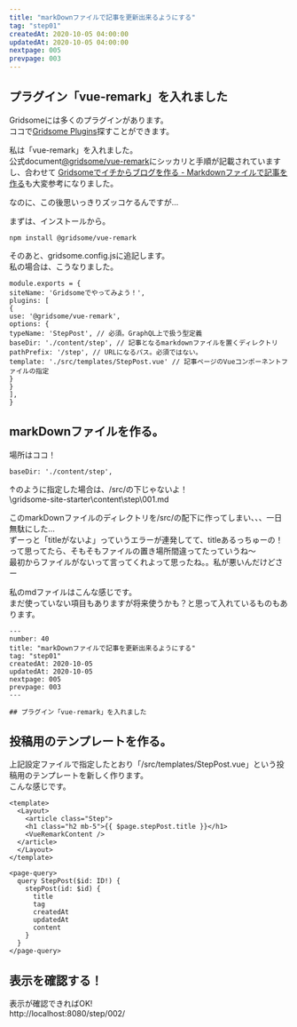 ```yaml
---
title: "markDownファイルで記事を更新出来るようにする"
tag: "step01"
createdAt: 2020-10-05 04:00:00
updatedAt: 2020-10-05 04:00:00
nextpage: 005
prevpage: 003
---
```


## プラグイン「vue-remark」を入れました

Gridsomeには多くのプラグインがあります。  
ココで[Gridsome Plugins](https://gridsome.org/plugins/)探すことができます。

私は「vue-remark」を入れました。  
公式document[@gridsome/vue-remark](https://gridsome.org/plugins/@gridsome/vue-remark)にシッカリと手順が記載されていますし、合わせて
[Gridsomeでイチからブログを作る - Markdownファイルで記事を作る](https://blog.solunita.net/posts/develop-blog-by-gridsome-from-scrach-by-markdown/)も大変参考になりました。

なのに、この後思いっきりズッコケるんですが…

まずは、インストールから。

    npm install @gridsome/vue-remark

そのあと、gridsome.config.jsに追記します。  
私の場合は、こうなりました。

    module.exports = {
    siteName: 'Gridsomeでやってみよう！',
    plugins: [
    {
    use: '@gridsome/vue-remark',
    options: {
    typeName: 'StepPost', // 必須。GraphQL上で扱う型定義
    baseDir: './content/step', // 記事となるmarkdownファイルを置くディレクトリ
    pathPrefix: '/step', // URLになるパス。必須ではない。
    template: './src/templates/StepPost.vue' // 記事ページのVueコンポーネントファイルの指定
    }
    }
    ],
    }

## markDownファイルを作る。

場所はココ！

    baseDir: './content/step',

↑のように指定した場合は、/src/の下じゃないよ！  
\gridsome-site-starter\content\step\001.md

このmarkDownファイルのディレクトリを/src/の配下に作ってしまい、、、一日無駄にした…  
ずーっと「titleがないよ」っていうエラーが連発してて、titleあるっちゅーの！って思ってたら、そもそもファイルの置き場所間違ってたっていうね～  
最初からファイルがないって言ってくれよって思ったね。。私が悪いんだけどさー

私のmdファイルはこんな感じです。  
まだ使っていない項目もありますが将来使うかも？と思って入れているものもあります。

    ---
    number: 40
    title: "markDownファイルで記事を更新出来るようにする"
    tag: "step01"
    createdAt: 2020-10-05
    updatedAt: 2020-10-05
    nextpage: 005
    prevpage: 003
    ---

    ## プラグイン「vue-remark」を入れました

## 投稿用のテンプレートを作る。

上記設定ファイルで指定したとおり「/src/templates/StepPost.vue」という投稿用のテンプレートを新しく作ります。  
こんな感じです。

    <template>
      <Layout>
        <article class="Step">
        <h1 class="h2 mb-5">{{ $page.stepPost.title }}</h1>
        <VueRemarkContent />
      </article>
      </Layout>
    </template>

    <page-query>
      query StepPost($id: ID!) {
        stepPost(id: $id) {
          title
          tag
          createdAt
          updatedAt
          content
        }
      }
    </page-query>

## 表示を確認する！

表示が確認できればOK!  
http://localhost:8080/step/002/
